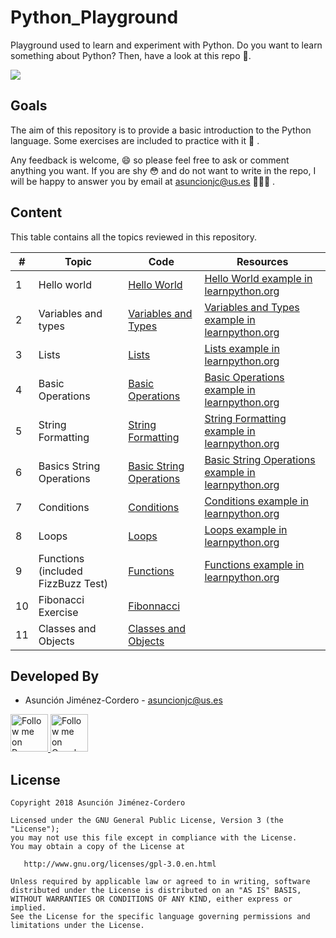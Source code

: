 # Python_Playground

Playground used to learn and experiment with Python. Do you want to learn something about Python? Then, have a look at 
this repo 🧐.

<img src="https://www.python.org/static/community_logos/python-logo-master-v3-TM.png"/>

## Goals

The aim of this repository is to provide a basic introduction to the Python language. Some exercises are included to 
practice with it 📝 . 

Any feedback is welcome, 😄 so please feel free to ask or comment anything you want. If you are shy 😳 and do not want to
write in the repo, I will be happy to answer you by email at asuncionjc@us.es 👩🏻‍💻 .

## Content

This table contains all the topics reviewed in this repository.

| # | Topic | Code | Resources |
| - | ----- | ---- | --------- |
| 1 | Hello world | [Hello World](./src/hello_world.py) | [Hello World example in learnpython.org](https://www.learnpython.org/en/Hello%2C_World%21) |
| 2 | Variables and types | [Variables and Types](./src/variables_and_types.py) | [Variables and Types example in learnpython.org](https://www.learnpython.org/en/Variables_and_Types) |
| 3 | Lists | [Lists](./src/lists.py) | [Lists example in learnpython.org](https://www.learnpython.org/en/Lists) |
| 4 | Basic Operations | [Basic Operations](./src/basic_operations.py) | [Basic Operations example in learnpython.org](https://www.learnpython.org/en/Basic_Operators) |
| 5 | String Formatting | [String Formatting](./src/string_formatting.py) | [String Formatting example in learnpython.org](https://www.learnpython.org/en/String_Formatting) |
| 6 | Basics String Operations | [Basic String Operations](./src/basic_string_operations.py) | [Basic String Operations example in learnpython.org](https://www.learnpython.org/en/Basic_String_Operations) |
| 7 | Conditions | [Conditions](./src/conditions.py) | [Conditions example in learnpython.org](https://www.learnpython.org/en/Conditions) |
| 8 | Loops | [Loops](./src/loops.py) | [Loops example in learnpython.org](https://www.learnpython.org/en/Loops) |
| 9 | Functions (included FizzBuzz Test) | [Functions](./src/functions.py) | [Functions example in learnpython.org](https://www.learnpython.org/en/Functions) |
| 10 | Fibonacci Exercise | [Fibonnacci](./src/Fibonacci_succession.py) |  |
| 11 | Classes and Objects | [Classes and Objects](./src/classes_and_objects.py) |  |



Developed By
------------

* Asunción Jiménez-Cordero - <asuncionjc@us.es>

<a href="https://www.researchgate.net/profile/Asuncion_Jimenez-Cordero">
  <img alt="Follow me on ResearchGate" src="https://1.bp.blogspot.com/-jz1remm4weY/WK86heRgepI/AAAAAAAACrU/APGaq-EpMakpsh-mZw5eQIyNpA_DN1dBwCLcB/s1600/researchgate_.jpg" height="60" width="60"/>
</a>

<a href="https://scholar.google.es/citations?user=JegcEYwAAAAJ&hl=es&oi=ao">
  <img alt="Follow me on Google Scholar" src="https://encrypted-tbn0.gstatic.com/images?q=tbn:ANd9GcQQUfpGKX9zs9WpaNw_qSqwU3Q3qeqLrIV0cXHsJxxgPkVaVqze" height="60" width="60"/>
</a>

License
-------

    Copyright 2018 Asunción Jiménez-Cordero

    Licensed under the GNU General Public License, Version 3 (the "License");
    you may not use this file except in compliance with the License.
    You may obtain a copy of the License at

       http://www.gnu.org/licenses/gpl-3.0.en.html

    Unless required by applicable law or agreed to in writing, software
    distributed under the License is distributed on an "AS IS" BASIS,
    WITHOUT WARRANTIES OR CONDITIONS OF ANY KIND, either express or implied.
    See the License for the specific language governing permissions and
    limitations under the License.
